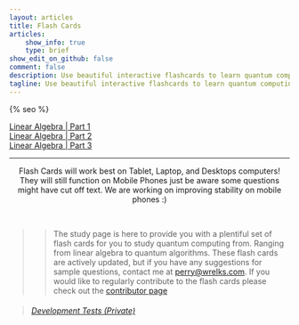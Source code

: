 ```yaml
---
layout: articles
title: Flash Cards
articles:
    show_info: true
    type: brief
show_edit_on_github: false
comment: false
description: Use beautiful interactive flashcards to learn quantum computing, qiskit, python and linear algebra. These cards are updated on a frequent basis | quantum flashcards | python flashcards | qiskit flashcards |
tagline: Use beautiful interactive flashcards to learn quantum computing
---
```


{% seo %}

<div class="article__content" markdown="1">

<a itemprop="headline" class="item__header" href="https://wrelks.com/flashcards/page-build/repo/1-Basic.html">Linear Algebra | Part 1</a><br>
<a itemprop="headline" class="item__header" href="https://wrelks.com/flashcards/page-build/repo/2-intermediate.html">Linear Algebra | Part 2</a><br>
<a itemprop="headline" class="item__header" href="https://wrelks.com/flashcards/page-build/repo/3-advanced.html">Linear Algebra | Part 3</a><br>

---

<center>
<p class="info">Flash Cards will work best on Tablet, Laptop, and Desktops computers! They will still function on Mobile Phones just be aware some questions might have cut off text. We are working on improving stability on mobile phones :)</p>
</center>

<br>

>> The study page is here to provide you with a plentiful set of flash cards for you to study quantum computing from. Ranging from linear algebra to quantum algorithms. These flash cards are actively updated, but if you have any suggestions for sample questions, contact me at <perry@wrelks.com>. 
If you would like to regularly contribute to the flash cards please check out the [contributor page](https://wrelks.com/contributor)

<blockquote><h6><a href="https://wrelks.com/devtests/">Development Tests <i>(Private)</i></a></h6></blockquote>

</div>